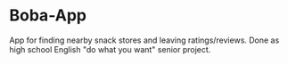 # Boba-App
App for finding nearby snack stores and leaving ratings/reviews. Done as high school English "do what you want" senior project.

